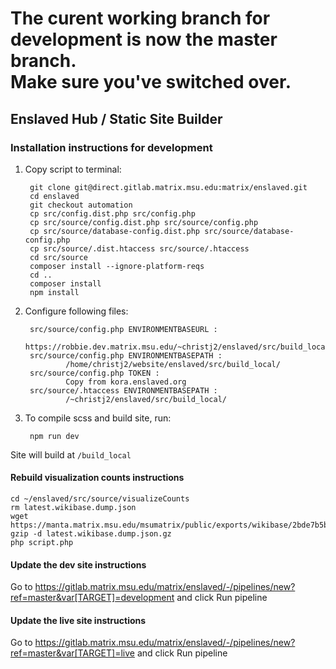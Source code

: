 # The curent working branch for development is now the master branch.<br />Make sure you've switched over.

## Enslaved Hub / Static Site Builder

### Installation instructions for development
1. Copy script to terminal:

        git clone git@direct.gitlab.matrix.msu.edu:matrix/enslaved.git
        cd enslaved
        git checkout automation
        cp src/config.dist.php src/config.php
        cp src/source/config.dist.php src/source/config.php
        cp src/source/database-config.dist.php src/source/database-config.php
        cp src/source/.dist.htaccess src/source/.htaccess
        cd src/source
        composer install --ignore-platform-reqs
        cd ..
        composer install
        npm install

2. Configure following files:

        src/source/config.php ENVIRONMENTBASEURL :
                https://robbie.dev.matrix.msu.edu/~christj2/enslaved/src/build_local/
        src/source/config.php ENVIRONMENTBASEPATH :
                /home/christj2/website/enslaved/src/build_local/
        src/source/config.php TOKEN :
                Copy from kora.enslaved.org
        src/source/.htaccess ENVIRONMENTBASEPATH :
                /~christj2/enslaved/src/build_local/


3. To compile scss and build site, run:

        npm run dev

Site will build at `/build_local`

#### Rebuild visualization counts instructions
```
cd ~/enslaved/src/source/visualizeCounts
rm latest.wikibase.dump.json
wget https://manta.matrix.msu.edu/msumatrix/public/exports/wikibase/2bde7b5b/latest.wikibase.dump.json.gz
gzip -d latest.wikibase.dump.json.gz
php script.php
```

#### Update the dev site instructions
Go to https://gitlab.matrix.msu.edu/matrix/enslaved/-/pipelines/new?ref=master&var[TARGET]=development and click Run pipeline

#### Update the live site instructions
Go to https://gitlab.matrix.msu.edu/matrix/enslaved/-/pipelines/new?ref=master&var[TARGET]=live and click Run pipeline
